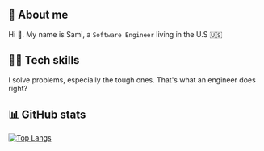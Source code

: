 ## 💫 About me
Hi 👋. My name is Sami, a `Software Engineer` living in the U.S 🇺🇸


## 👨‍💻 Tech skills
I solve problems, especially the tough ones. That's what an engineer does right?

## 📊 GitHub stats
[![Top Langs](https://github-readme-stats.vercel.app/api/top-langs/?username=Samito19&layout=compact)](https://github.com/Samito19/github-readme-stats)
